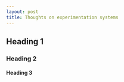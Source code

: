 ```yaml
---
layout: post
title: Thoughts on experimentation systems
---
```


## Heading 1

### Heading 2

#### Heading 3